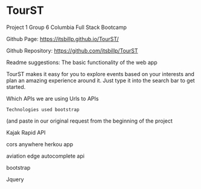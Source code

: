 # TourST
Project 1 Group 6 Columbia Full Stack Bootcamp

Github Page:
https://itsbillp.github.io/TourST/

Github Repository:
https://github.com/itsbillp/TourST

Readme suggestions:
The basic functionality of the web app

TourST makes it easy for you to explore events based on your interests and plan an amazing experience around it.  Just type it into the search bar to get started.




Which APIs we are using
    Urls to APIs
    
    Technologies used bootstrap
(and paste in our original request from the beginning of the project

Kajak Rapid API

cors anywhere herkou app


aviation edge autocomplete api

bootstrap 

Jquery 

